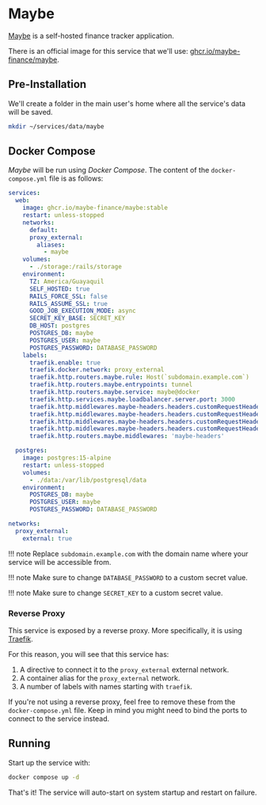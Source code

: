 # Maybe

[Maybe](https://maybefinance.com) is a self-hosted finance tracker application.

There is an official image for this service that we'll use: [ghcr.io/maybe-finance/maybe](https://github.com/maybe-finance/maybe).

## Pre-Installation

We'll create a folder in the main user's home where all the service's data will be saved.

```bash
mkdir ~/services/data/maybe
```

## Docker Compose

*Maybe* will be run using *Docker Compose*. The content of the `docker-compose.yml` file is as follows:

```yaml
services:
  web:
    image: ghcr.io/maybe-finance/maybe:stable
    restart: unless-stopped
    networks:
      default:
      proxy_external:
        aliases:
          - maybe
    volumes:
      - ./storage:/rails/storage
    environment:
      TZ: America/Guayaquil
      SELF_HOSTED: true
      RAILS_FORCE_SSL: false
      RAILS_ASSUME_SSL: true
      GOOD_JOB_EXECUTION_MODE: async
      SECRET_KEY_BASE: SECRET_KEY
      DB_HOST: postgres
      POSTGRES_DB: maybe
      POSTGRES_USER: maybe
      POSTGRES_PASSWORD: DATABASE_PASSWORD
    labels:
      traefik.enable: true
      traefik.docker.network: proxy_external
      traefik.http.routers.maybe.rule: Host(`subdomain.example.com`)
      traefik.http.routers.maybe.entrypoints: tunnel
      traefik.http.routers.maybe.service: maybe@docker
      traefik.http.services.maybe.loadbalancer.server.port: 3000
      traefik.http.middlewares.maybe-headers.headers.customRequestHeaders.Host: '{host}'
      traefik.http.middlewares.maybe-headers.headers.customRequestHeaders.X-Real-IP: '{clientip}'
      traefik.http.middlewares.maybe-headers.headers.customRequestHeaders.X-Forwarded-For: '{clientip}'
      traefik.http.middlewares.maybe-headers.headers.customRequestHeaders.X-Forwarded-Proto: '{scheme}'
      traefik.http.routers.maybe.middlewares: 'maybe-headers'

  postgres:
    image: postgres:15-alpine
    restart: unless-stopped
    volumes:
      - ./data:/var/lib/postgresql/data
    environment:
      POSTGRES_DB: maybe
      POSTGRES_USER: maybe
      POSTGRES_PASSWORD: DATABASE_PASSWORD

networks:
  proxy_external:
    external: true
```

!!! note
    Replace `subdomain.example.com` with the domain name where your service will be accessible from.

!!! note
    Make sure to change `DATABASE_PASSWORD` to a custom secret value.

!!! note
    Make sure to change `SECRET_KEY` to a custom secret value.

### Reverse Proxy

This service is exposed by a reverse proxy. More specifically, it is using [Traefik](../networking/traefik.md).

For this reason, you will see that this service has:

1. A directive to connect it to the `proxy_external` external network.
2. A container alias for the `proxy_external` network.
3. A number of labels with names starting with `traefik`.

If you're not using a reverse proxy, feel free to remove these from the `docker-compose.yml` file.
Keep in mind you might need to bind the ports to connect to the service instead.

## Running

Start up the service with:

```bash
docker compose up -d
```

That's it! The service will auto-start on system startup and restart on failure.
